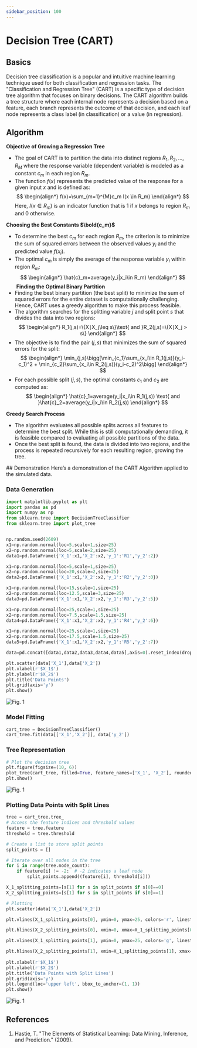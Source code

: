```yaml
---
sidebar_position: 100
---
```


# Decision Tree (CART)

## Basics
<div style={{ textAlign: 'justify' }}>
Decision tree classification is a popular and intuitive machine learning technique used for both classification and regression tasks. The "Classification and Regression Tree" (CART) is a specific type of decision tree algorithm that focuses on binary decisions. The CART algorithm builds a tree structure where each internal node represents a decision based on a feature, each branch represents the outcome of that decision, and each leaf node represents a class label (in classification) or a value (in regression).
</div>

## Algorithm
<div style={{ textAlign: 'justify' }}>

**Objective of Growing a Regression Tree** 
* The goal of CART is to partition the data into distinct regions $R_1,R_2,…,R_M$ where the response variable (dependent variable) is modeled as a constant $c_m$​ in each region $R_m$. 
* The function $f(x)$ represents the predicted value of the response for a given input $x$ and is defined as: 
$$
\begin{align*}
f(x)=\sum_{m=1}^{M}c_m I(x \in R_m)
\end{align*}
$$
Here, $I(x \in R_m)$ is an indicator function that is 1 if $x$ belongs to region $R_m$ and 0 otherwise.

**Choosing the Best Constants $\bold{c_m}$**
* To determine the best $c_m$ for each region $R_m$, the criterion is to minimize the sum of squared errors between the observed values $y_i$ and the predicted value $f(x_i)$.
* The optimal $c_m$ is simply the average of the response variable $y_i$ within region $R_m$:
$$
\begin{align*}
    \hat{c}_m=average(y_i|x_i\in R_m)
\end{align*}
$$
​
**Finding the Optimal Binary Partition**
* Finding the best binary partition (the best split) to minimize the sum of squared errors for the entire dataset is computationally challenging. Hence, CART uses a greedy algorithm to make this process feasible.
* The algorithm searches for the splitting variable $j$ and split point $s$ that divides the data into two regions:
$$
\begin{align*}
    R_1​(j,s)=\{X∣X_j\leq ​s\}\text{ and }R_2​(j,s)=\{X∣X_j​ > s\}
\end{align*}
$$
* The objective is to find the pair $(j,s)$ that minimizes the sum of squared errors for the split:
$$
\begin{align*}
    \min_{j,s}\bigg[\min_{c_1}\sum_{x_i\in R_1(j,s)}(y_i-c_1)^2 + \min_{c_2}\sum_{x_i\in R_2(j,s)}(y_i-c_2)^2\bigg]
\end{align*}
$$
* For each possible split $(j,s)$, the optimal constants $c_1$ and $c_2$ are computed as:
$$
\begin{align*}
    \hat{c}_1=average(y_i|x_i\in R_1(j,s)) \text{ and }\hat{c}_2=average(y_i|x_i\in R_2(j,s))
\end{align*}
$$

**Greedy Search Process**
* The algorithm evaluates all possible splits across all features to determine the best split. While this is still computationally demanding, it is feasible compared to evaluating all possible partitions of the data.
* Once the best split is found, the data is divided into two regions, and the process is repeated recursively for each resulting region, growing the tree.

</div>
## Demonstration
Here’s a demonstration of the CART Algorithm applied to the simulated data.

### Data Generation
```python
import matplotlib.pyplot as plt
import pandas as pd
import numpy as np
from sklearn.tree import DecisionTreeClassifier
from sklearn.tree import plot_tree


np.random.seed(2609)
x1=np.random.normal(loc=5,scale=1,size=25)
x2=np.random.normal(loc=5,scale=2,size=25)
data1=pd.DataFrame({'X_1':x1,'X_2':x2,'y_1':'R1','y_2':2})

x1=np.random.normal(loc=5,scale=1,size=25)
x2=np.random.normal(loc=20,scale=2,size=25)
data2=pd.DataFrame({'X_1':x1,'X_2':x2,'y_1':'R2','y_2':0})

x1=np.random.normal(loc=15,scale=1,size=25)
x2=np.random.normal(loc=12.5,scale=3,size=25)
data3=pd.DataFrame({'X_1':x1,'X_2':x2,'y_1':'R3','y_2':5})

x1=np.random.normal(loc=25,scale=1,size=25)
x2=np.random.normal(loc=7.5,scale=1.5,size=25)
data4=pd.DataFrame({'X_1':x1,'X_2':x2,'y_1':'R4','y_2':6})

x1=np.random.normal(loc=25,scale=1,size=25)
x2=np.random.normal(loc=17.5,scale=1.5,size=25)
data5=pd.DataFrame({'X_1':x1,'X_2':x2,'y_1':'R5','y_2':7})

data=pd.concat([data1,data2,data3,data4,data5],axis=0).reset_index(drop=True)

plt.scatter(data['X_1'],data['X_2'])
plt.xlabel(r'$X_1$')
plt.ylabel(r'$X_2$')
plt.title('Data Points')
plt.grid(axis='y')
plt.show()
```
<div style={{ textAlign: 'center' }}>
    <img src={require('../../../../my-website/docs/ml/Assets/DT1.png').default} alt="Fig. 1"/>
    <p style={{ marginTop: '1px' }}></p>
</div>

### Model Fitting
```python
cart_tree = DecisionTreeClassifier()
cart_tree.fit(data[['X_1','X_2']], data['y_2'])
```
### Tree Representation
```python
# Plot the decision tree
plt.figure(figsize=(10, 6))  
plot_tree(cart_tree, filled=True, feature_names=['X_1', 'X_2'], rounded=True)
plt.show()
```
<div style={{ textAlign: 'center' }}>
    <img src={require('../../../../my-website/docs/ml/Assets/DT2.png').default} alt="Fig. 1"/>
    <p style={{ marginTop: '1px' }}></p>
</div>

### Plotting Data Points with Split Lines
```python
tree = cart_tree.tree_
# Access the feature indices and threshold values
feature = tree.feature
threshold = tree.threshold

# Create a list to store split points
split_points = []

# Iterate over all nodes in the tree
for i in range(tree.node_count):
    if feature[i] != -2:  # -2 indicates a leaf node
        split_points.append((feature[i], threshold[i]))

X_1_splitting_points=[s[1] for s in split_points if s[0]==0]
X_2_splitting_points=[s[1] for s in split_points if s[0]==1]

# Plotting
plt.scatter(data['X_1'],data['X_2'])

plt.vlines(X_1_splitting_points[0], ymin=0, ymax=25, colors='r', linestyles='dashed',label='First split')

plt.hlines(X_2_splitting_points[0], xmin=0, xmax=X_1_splitting_points[0], colors='b', linestyles='dashed',label='Second split')

plt.vlines(X_1_splitting_points[1], ymin=0, ymax=25, colors='g', linestyles='dashed',label='Third split')

plt.hlines(X_2_splitting_points[1], xmin=X_1_splitting_points[1], xmax=30, colors='olive', linestyles='dashed',label='Fourth split')
     
plt.xlabel(r'$X_1$')
plt.ylabel(r'$X_2$')
plt.title('Data Points with Split Lines')
plt.grid(axis='y')
plt.legend(loc='upper left', bbox_to_anchor=(1, 1))
plt.show()
```
<div style={{ textAlign: 'center' }}>
    <img src={require('../../../../my-website/docs/ml/Assets/DT3.png').default} alt="Fig. 1"/>
    <p style={{ marginTop: '1px' }}></p>
</div>

## References
1. Hastie, T. "The Elements of Statistical Learning: Data Mining, Inference, and Prediction." (2009).
